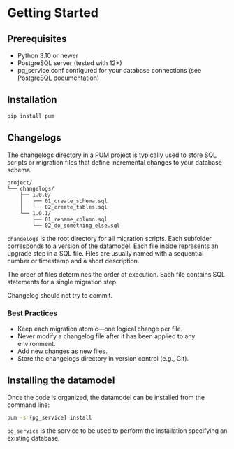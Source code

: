 # Getting Started

## Prerequisites
- Python 3.10 or newer
- PostgreSQL server (tested with 12+)
- pg_service.conf configured for your database connections (see [PostgreSQL documentation](https://www.postgresql.org/docs/current/libpq-pgservice.html))

## Installation

```bash
pip install pum
```

## Changelogs

The changelogs directory in a PUM project is typically used to store SQL scripts or migration files that define incremental changes to your database schema.

```
project/
└── changelogs/
    ├── 1.0.0/
    │   ├── 01_create_schema.sql
    │   └── 02_create_tables.sql
    └── 1.0.1/
        ├── 01_rename_column.sql
        └── 02_do_something_else.sql
```



`changelogs` is the root directory for all migration scripts.
Each subfolder corresponds to a version of the datamodel.
Each file inside represents an upgrade step in a SQL file.
Files are usually named with a sequential number or timestamp and a short description.

The order of files determines the order of execution.
Each file contains SQL statements for a single migration step.

Changelog should not try to commit.

### Best Practices
* Keep each migration atomic—one logical change per file.
* Never modify a changelog file after it has been applied to any environment.
* Add new changes as new files.
* Store the changelogs directory in version control (e.g., Git).


## Installing the datamodel

Once the code is organized, the datamodel can be installed from the command line:

```sh
pum -s {pg_service} install
```

`pg_service` is the service to be used to perform the installation specifying an existing database.
